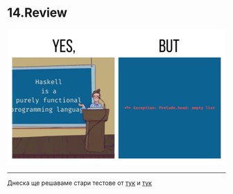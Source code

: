 # 14.Review

![Haskell meme](../assets/14-haskell-meme.jpg)

---

Днеска ще решаваме стари тестове от [тук](https://learn.fmi.uni-sofia.bg/mod/page/view.php?id=287060) и [тук](https://learn.fmi.uni-sofia.bg/mod/url/view.php?id=299024)
